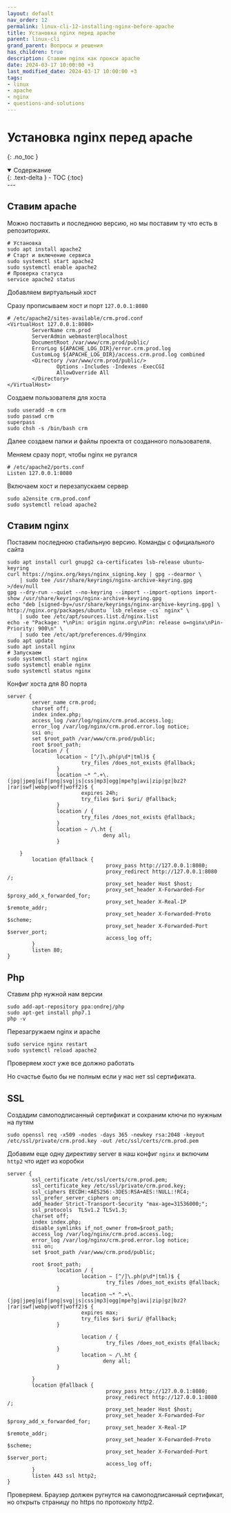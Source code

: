 ```yaml
---
layout: default
nav_order: 12
permalink: linux-cli-12-installing-nginx-before-apache
title: Установка nginx перед apache
parent: linux-cli
grand_parent: Вопросы и решения
has_children: true
description: Ставим nginx как прокси apache
date: 2024-03-17 10:00:00 +3
last_modified_date: 2024-03-17 10:00:00 +3
tags:
- linux
- apache
- nginx
- questions-and-solutions
---
```


# Установка nginx перед apache
{: .no_toc }

<details open markdown="block">
  <summary>
    Содержание
  </summary>
  {: .text-delta }
- TOC
{:toc}
</details>
---

## Ставим apache

Можно поставить и последнюю версию, но мы поставим ту что есть в репозиториях.

```shell
# Установка
sudo apt install apache2
# Старт и включение сервиса
sudo systemctl start apache2
sudo systemctl enable apache2
# Проверка статуса
service apache2 status
```

Добавляем виртуальный хост

Сразу прописываем хост и порт `127.0.0.1:8080`

````text
# /etc/apache2/sites-available/crm.prod.conf
<VirtualHost 127.0.0.1:8080>
        ServerName crm.prod
        ServerAdmin webmaster@localhost
        DocumentRoot /var/www/crm.prod/public/
        ErrorLog ${APACHE_LOG_DIR}/error.crm.prod.log
        CustomLog ${APACHE_LOG_DIR}/access.crm.prod.log combined
        <Directory /var/www/crm.prod/public/>
                Options -Includes -Indexes -ExecCGI
                AllowOverride All
        </Directory>
</VirtualHost>
````

Создаем пользователя для хоста

````shell
sudo useradd -m crm
sudo passwd crm
superpass
sudo chsh -s /bin/bash crm
````

Далее создаем папки и файлы проекта от созданного пользователя.

Меняем сразу порт, чтобы nginx не ругался

````shell
# /etc/apache2/ports.conf
Listen 127.0.0.1:8080
````

Включаем хост и перезапускаем сервер

````shell
sudo a2ensite crm.prod.conf
sudo systemctl reload apache2
````

## Ставим nginx

Поставим последнюю стабильную версию. Команды с официального сайта

````shell
sudo apt install curl gnupg2 ca-certificates lsb-release ubuntu-keyring
curl https://nginx.org/keys/nginx_signing.key | gpg --dearmor \
    | sudo tee /usr/share/keyrings/nginx-archive-keyring.gpg >/dev/null
gpg --dry-run --quiet --no-keyring --import --import-options import-show /usr/share/keyrings/nginx-archive-keyring.gpg
echo "deb [signed-by=/usr/share/keyrings/nginx-archive-keyring.gpg] \
http://nginx.org/packages/ubuntu `lsb_release -cs` nginx" \
    | sudo tee /etc/apt/sources.list.d/nginx.list
echo -e "Package: *\nPin: origin nginx.org\nPin: release o=nginx\nPin-Priority: 900\n" \
    | sudo tee /etc/apt/preferences.d/99nginx
sudo apt update
sudo apt install nginx
# Запускаем
sudo systemctl start nginx
sudo systemctl enable nginx
sudo systemctl status nginx
````

Конфиг хоста для 80 порта

````text
server {
        server_name crm.prod;
        charset off;
        index index.php;
        access_log /var/log/nginx/crm.prod.access.log;
        error_log /var/log/nginx/crm.prod.error.log notice;
        ssi on;
        set $root_path /var/www/crm.prod/public;
        root $root_path;
        location / {
                location ~ [^/]\.ph(p\d*|tml)$ {
                        try_files /does_not_exists @fallback;
                }
                location ~* ^.+\.(jpg|jpeg|gif|png|svg|js|css|mp3|ogg|mpe?g|avi|zip|gz|bz2?|rar|swf|webp|woff|woff2)$ {
                        expires 24h;
                        try_files $uri $uri/ @fallback;
                }
                location / {
                        try_files /does_not_exists @fallback;
                }
                location ~ /\.ht {
                               deny all;
                }

    }
        location @fallback {
                                proxy_pass http://127.0.0.1:8080;
                                proxy_redirect http://127.0.0.1:8080 /;
                                proxy_set_header Host $host;
                                proxy_set_header X-Forwarded-For $proxy_add_x_forwarded_for;
                                proxy_set_header X-Real-IP $remote_addr;
                                proxy_set_header X-Forwarded-Proto $scheme;
                                proxy_set_header X-Forwarded-Port $server_port;
                                access_log off;
        }
        listen 80;
}
````

## Php

Ставим php нужной нам версии

````shell
sudo add-apt-repository ppa:ondrej/php
sudo apt-get install php7.1
php -v
````

Перезагружаем nginx и apache

````shell
sudo service nginx restart
sudo systemctl reload apache2
````

Проверяем хост уже все должно работать

Но счастье было бы не полным если у нас нет ssl сертификата.

## SSL

Создадим самоподписанный сертификат и сохраним ключи по нужным на путям

````shell
sudo openssl req -x509 -nodes -days 365 -newkey rsa:2048 -keyout /etc/ssl/private/crm.prod.key -out /etc/ssl/certs/crm.prod.pem
````

Добавим еще одну директиву server в наш конфиг `nginx` и включим `http2` что идет из коробки

````text
server {
        ssl_certificate /etc/ssl/certs/crm.prod.pem;
        ssl_certificate_key /etc/ssl/private/crm.prod.key;
        ssl_ciphers EECDH:+AES256:-3DES:RSA+AES:!NULL:!RC4;
        ssl_prefer_server_ciphers on;
        add_header Strict-Transport-Security "max-age=31536000;";
        ssl_protocols  TLSv1.2 TLSv1.3;
        charset off;
        index index.php;
        disable_symlinks if_not_owner from=$root_path;
        access_log /var/log/nginx/crm.prod.access.log;
        error_log /var/log/nginx/crm.prod.error.log notice;
        ssi on;
        set $root_path /var/www/crm.prod/public;

        root $root_path;
                location / {
                        location ~ [^/]\.ph(p\d*|tml)$ {
                                try_files /does_not_exists @fallback;
                }
                        location ~* ^.+\.(jpg|jpeg|gif|png|svg|js|css|mp3|ogg|mpe?g|avi|zip|gz|bz2?|rar|swf|webp|woff|woff2)$ {
                        expires max;
                        try_files $uri $uri/ @fallback;
                }

                        location / {
                                try_files /does_not_exists @fallback;
                }
                        location ~ /\.ht {
                               deny all;
                }

        }
        location @fallback {
                                proxy_pass http://127.0.0.1:8080;
                                proxy_redirect http://127.0.0.1:8080 /;
                                proxy_set_header Host $host;
                                proxy_set_header X-Forwarded-For $proxy_add_x_forwarded_for;
                                proxy_set_header X-Real-IP $remote_addr;
                                proxy_set_header X-Forwarded-Proto $scheme;
                                proxy_set_header X-Forwarded-Port $server_port;
                                access_log off;
        }
        listen 443 ssl http2;
}
````

Проверяем. Браузер должен ругнутся на самоподписанный сертификат, но открыть страницу по https по протоколу http2.

